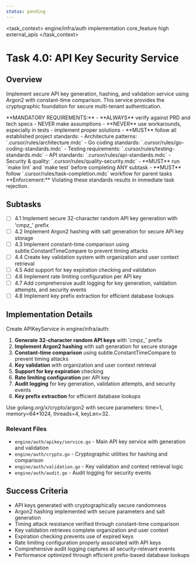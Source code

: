 ```yaml
---
status: pending
---
```


<task_context>
<domain>engine/infra/auth</domain>
<type>implementation</type>
<scope>core_feature</scope>
<complexity>high</complexity>
<dependencies>external_apis</dependencies>
</task_context>

# Task 4.0: API Key Security Service

## Overview

Implement secure API key generation, hashing, and validation service using Argon2 with constant-time comparison. This service provides the cryptographic foundation for secure multi-tenant authentication.

<critical>
**MANDATORY REQUIREMENTS:**
- **ALWAYS** verify against PRD and tech specs - NEVER make assumptions
- **NEVER** use workarounds, especially in tests - implement proper solutions
- **MUST** follow all established project standards:
    - Architecture patterns: `.cursor/rules/architecture.mdc`
    - Go coding standards: `.cursor/rules/go-coding-standards.mdc`
    - Testing requirements: `.cursor/rules/testing-standards.mdc`
    - API standards: `.cursor/rules/api-standards.mdc`
    - Security & quality: `.cursor/rules/quality-security.mdc`
- **MUST** run `make lint` and `make test` before completing ANY subtask
- **MUST** follow `.cursor/rules/task-completion.mdc` workflow for parent tasks
**Enforcement:** Violating these standards results in immediate task rejection.
</critical>

## Subtasks

- [ ] 4.1 Implement secure 32-character random API key generation with 'cmpz\_' prefix
- [ ] 4.2 Implement Argon2 hashing with salt generation for secure API key storage
- [ ] 4.3 Implement constant-time comparison using subtle.ConstantTimeCompare to prevent timing attacks
- [ ] 4.4 Create key validation system with organization and user context retrieval
- [ ] 4.5 Add support for key expiration checking and validation
- [ ] 4.6 Implement rate limiting configuration per API key
- [ ] 4.7 Add comprehensive audit logging for key generation, validation attempts, and security events
- [ ] 4.8 Implement key prefix extraction for efficient database lookups

## Implementation Details

Create APIKeyService in engine/infra/auth:

1. **Generate 32-character random API keys** with 'cmpz\_' prefix
2. **Implement Argon2 hashing** with salt generation for secure storage
3. **Constant-time comparison** using subtle.ConstantTimeCompare to prevent timing attacks
4. **Key validation** with organization and user context retrieval
5. **Support for key expiration** checking
6. **Rate limiting configuration** per API key
7. **Audit logging** for key generation, validation attempts, and security events
8. **Key prefix extraction** for efficient database lookups

Use golang.org/x/crypto/argon2 with secure parameters: time=1, memory=64\*1024, threads=4, keyLen=32.

### Relevant Files

- `engine/auth/apikey/service.go` - Main API key service with generation and validation
- `engine/auth/crypto.go` - Cryptographic utilities for hashing and comparison
- `engine/auth/validation.go` - Key validation and context retrieval logic
- `engine/auth/audit.go` - Audit logging for security events

## Success Criteria

- API keys generated with cryptographically secure randomness
- Argon2 hashing implemented with secure parameters and salt generation
- Timing attack resistance verified through constant-time comparison
- Key validation retrieves complete organization and user context
- Expiration checking prevents use of expired keys
- Rate limiting configuration properly associated with API keys
- Comprehensive audit logging captures all security-relevant events
- Performance optimized through efficient prefix-based database lookups
